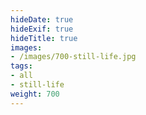 ```yaml
---
hideDate: true
hideExif: true
hideTitle: true
images:
- /images/700-still-life.jpg
tags:
- all
- still-life
weight: 700
---
```

